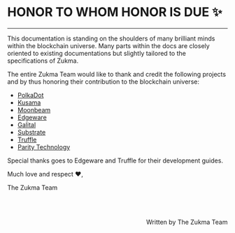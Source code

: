 # **HONOR TO WHOM HONOR IS DUE** :sparkles:
---

This documentation is standing on the shoulders of many brilliant minds within the blockchain universe.
Many parts within the docs are closely oriented to existing documentations but slightly tailored to the specifications of Zukma. 

The entire Zukma Team would like to thank and credit the following projects and by thus honoring their contribution to the blockchain universe:

- <a href="https://polkadot.network/" target="_blank">PolkaDot</a>
- <a href="https://kusama.network/" target="_blank">Kusama</a>
- <a href="https://moonbeam.network/" target="_blank">Moonbeam</a>
- <a href="hhttps://edgewa.re/" target="_blank">Edgeware</a>
- <a href="hhttps://galital.com/" target="_blank">Galital</a>
- <a href="https://www.substrate.io/" target="_blank">Substrate</a>
- <a href="https://www.trufflesuite.com/" target="_blank">Truffle</a>
- <a href="https://www.parity.io/" target="_blank">Parity Technology</a>

Special thanks goes to Edgeware and Truffle for their development guides.

Much love and respect :heart:, 

The Zukma Team

<br></br>

<p align=right> Written by The Zukma Team </p>
